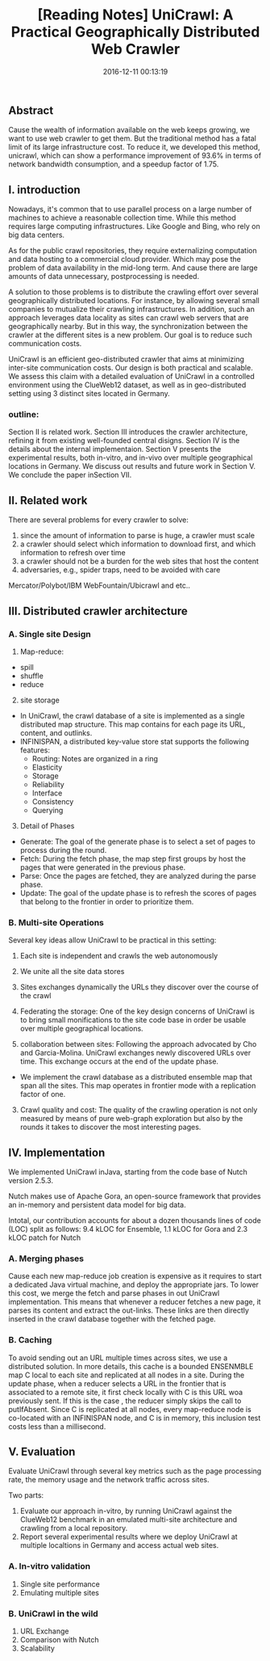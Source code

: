 ﻿---
title: '[Reading Notes] UniCrawl: A Practical Geographically Distributed Web Crawler'
date: 2016-12-11 00:13:19
tags: [Web Crawler, Unicrawl]
comments: true
---

## Abstract

Cause the wealth of information available on the web keeps growing, we want to use web crawler to get them. But the traditional method has a fatal limit of its large infrastructure cost. To reduce it, we developed this method, unicrawl, which can show a performance improvement of 93.6% in terms of network bandwidth consumption, and a speedup factor of 1.75.

## I. introduction

Nowadays, it's common that to use parallel process on a large number of machines to achieve a reasonable collection time. While this method requires large computing infrastructures. Like Google and Bing, who rely on big data centers. 
<!-- more-->
As for the public crawl repositories, they require externalizing computation and data hosting to a commercial cloud provider. Which may pose the problem of data availability in the mid-long term. And cause there are large amounts of data unnecessary, postprocessing is needed.

A solution to those problems is to distribute the crawling effort over several geographically distributed locations. For instance, by allowing several small companies to mutualize their crawling infrastructures. In addition, such an approach leverages data locality as sites can crawl web servers that are geographically nearby. But in this way, the synchronization between the crawler at the different sites is a new problem. Our goal is to reduce such communication costs.

UniCrawl is an efficient geo-distributed crawler that aims at minimizing inter-site communication costs. Our design is both practical and scalable. We assess this claim with a detailed evaluation of UniCrawl in a controlled environment using the ClueWeb12 dataset, as well as in geo-distributed setting using 3 distinct sites located in Germany.

### outline:
Section II is related work. Section III introduces the crawler architecture, refining it from existing well-founded central disigns. Section IV is the details about the internal implementaion. Section V presents the experimental results, both in-vitro, and in-vivo over multiple geographical locations in Germany. We discuss out results and future work in Section V. We conclude the paper inSection VII.

## II. Related work

There are several problems for every crawler to solve:

1. since the amount of information to parse is huge, a crawler must scale
2. a crawler should select which information to download first, and which information to refresh over time
3. a crawler should not be a burden for the web sites that host the content
4. adversaries, e.g., spider traps, need to be avoided with care

Mercator/Polybot/IBM WebFountain/Ubicrawl and etc..

## III. Distributed crawler architecture

### A. Single site Design

1. Map-reduce:
 - spill
 - shuffle
 - reduce
2. site storage
 - In UniCrawl, the crawl database of a site is implemented as a single distributed map structure. This map contains for each page its URL, content, and outlinks.
 - INFINISPAN, a distributed key-value store stat supports the following features: 
     - Routing: Notes are organized in a ring
     - Elasticity
     - Storage
     - Reliability
     - Interface
     - Consistency
     - Querying
3. Detail of Phases
 - Generate: The goal of the generate phase is to select a set of pages to process during the round.
 - Fetch: During the fetch phase, the map step first groups by host the pages that were generated in the previous phase.
 - Parse: Once the pages are fetched, they are analyzed during the parse phase.
 - Update: The goal of the update phase is to refresh the scores of pages that belong to the frontier in order to prioritize them.

### B. Multi-site Operations

Several key ideas allow UniCrawl to be practical in this setting:
1. Each site is independent and crawls the web autonomously
2. We unite all the site data stores
3. Sites exchanges dynamically the URLs they discover over the course of the crawl

1. Federating the storage: One of the key design concerns of UniCrawl is to bring small monifications to the site code base in order be usable over multiple geographical locations.
2. collaboration between sites: Following the approach advocated by Cho and Garcia-Molina. UniCrawl exchanges newly discovered URLs over time. This exchange occurs at the end of the update phase.
 - We implement the crawl database as a distributed ensemble map that span all the sites. This map operates in frontier mode with a replication factor of one.
3. Crawl quality and cost: The quality of the crawling operation is not only measured by means of pure web-graph exploration but also by the rounds it takes to discover the most interesting pages.

## IV. Implementation

We implemented UniCrawl inJava, starting from the code base of Nutch version 2.5.3.

Nutch makes use of Apache Gora, an open-source framework that provides an in-memory and persistent data model for big data.

Intotal, our contribution accounts for about a dozen thousands lines of code (LOC) split as follows: 9.4 kLOC for Ensemble, 1.1 kLOC for Gora and 2.3 kLOC patch for Nutch

### A. Merging phases

Cause each new map-reduce job creation is expensive as it requires to start a dedicated Java virtual machine, and deploy the appropriate jars. To lower this cost, we merge the fetch and parse phases in out UniCrawl implementation. This means that whenever a reducer fetches a new page, it parses its content and extract the out-links. These links are then directly inserted in the crawl database together with the fetched page.

### B. Caching

To avoid sending out an URL multiple times across sites, we use a distributed solution. In more details, this cache is a bounded ENSENMBLE map C local to each site and replicated at all nodes in a site. During the update phase, when a reducer selects a URL in the frontier that is associated to a remote site, it first check locally with C is this URL woa previously sent. If this is the case , the reducer simply skips the call to putIfAbsent. Since C is replicated at all nodes, every map-reduce node is co-located with an INFINISPAN node, and C is in memory, this inclusion test costs less than a millisecond.

## V. Evaluation

Evaluate UniCrawl through several key metrics such as the page processing rate, the memory usage and the network traffic across sites.

Two parts:
1. Evaluate our approach in-vitro, by running UniCrawl against the ClueWeb12 benchmark in an emulated multi-site architecture and crawling from a local repository.
2. Report several experimental results where we deploy UniCrawl at multiple localtions in Germany and access actual web sites.

### A. In-vitro validation

1. Single site performance
2. Emulating multiple sites

### B. UniCrawl in the wild

1. URL Exchange
2. Comparison with Nutch
3. Scalability

